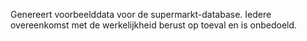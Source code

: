 Genereert voorbeelddata voor de supermarkt-database. Iedere overeenkomst met de werkelijkheid berust op toeval en is onbedoeld.
